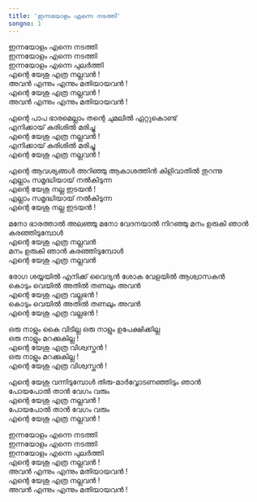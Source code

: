 ```yaml
---
title: 'ഇന്നയോളം എന്നെ നടത്തി'
songno: 1
---
```

ഇന്നയോളം എന്നെ നടത്തി  
ഇന്നയോളം എന്നെ നടത്തി  
ഇന്നയോളം എന്നെ പുലര്‍ത്തി  
എന്റെ യേശു എത്ര നല്ലവന്‍ !  
അവന്‍ എന്നും എന്നും മതിയായവന്‍ !  
എന്റെ യേശു എത്ര നല്ലവന്‍ !  
അവന്‍ എന്നും എന്നും മതിയായവന്‍ !  
  
എന്റെ പാപ ഭാരമെല്ലാം
തന്റെ ചുമലില്‍ ഏറ്റുകൊണ്ട്  
എനിക്കായ് കുരിശില്‍ മരിച്ചു  
എന്റെ യേശു എത്ര നല്ലവന്‍ !  
എനിക്കായ് കുരിശില്‍ മരിച്ചു  
എന്റെ യേശു എത്ര നല്ലവന്‍ !  
  
എന്റെ ആവശ്യങ്ങള്‍ അറിഞ്ഞു
ആകാശത്തിന്‍ കിളിവാതില്‍ തുറന്നു  
എല്ലാം സമൃദ്ധിയായ് നല്‍കിടുന്ന  
എന്റെ യേശു നല്ല ഇടയന്‍ !  
എല്ലാം സമൃദ്ധിയായ് നല്‍കിടുന്ന  
എന്റെ യേശു നല്ല ഇടയന്‍ !  
  
മനോ ഭാരത്താല്‍ അലഞ്ഞു
മനോ വേദനയാല്‍ നിറഞ്ഞു
മനം ഉരുകി ഞാന്‍ കരഞ്ഞിടുമ്പോള്‍  
എന്റെ യേശു എത്ര നല്ലവന്‍  
മനം ഉരുകി ഞാന്‍ കരഞ്ഞിടുമ്പോള്‍  
എന്റെ യേശു എത്ര നല്ലവന്‍  
  
രോഗ ശയ്യയില്‍ എനിക്ക് വൈദ്യന്‍
ശോക വേളയില്‍ ആശ്വാസകന്‍  
കൊടും വെയില്‍ അതില്‍ തണലും അവന്‍  
എന്റെ യേശു എത്ര വല്ലഭന്‍ !  
കൊടും വെയില്‍ അതില്‍ തണലും അവന്‍  
എന്റെ യേശു എത്ര വല്ലഭന്‍ !  
  
ഒരു നാളും കൈ വിടില്ല
ഒരു നാളും ഉപേക്ഷിക്കില്ല  
ഒരു നാളും മറക്കുകില്ല !  
എന്റെ യേശു എത്ര വിശ്വസ്തന്‍ !  
ഒരു നാളും മറക്കുകില്ല !  
എന്റെ യേശു എത്ര വിശ്വസ്തന്‍ !  
  
എന്റെ യേശു വന്നിടുമ്പോള്‍
തിരു-മാര്‍വ്വോടണഞ്ഞിടും ഞാൻ  
പോയപോല്‍ താന്‍ വേഗം വരും  
എന്റെ യേശു എത്ര നല്ലവന്‍ !  
പോയപോല്‍ താന്‍ വേഗം വരും  
എന്റെ യേശു എത്ര നല്ലവന്‍ !  
  
ഇന്നയോളം എന്നെ നടത്തി  
ഇന്നയോളം എന്നെ നടത്തി  
ഇന്നയോളം എന്നെ പുലര്‍ത്തി  
എന്റെ യേശു എത്ര നല്ലവന്‍ !  
അവന്‍ എന്നും എന്നും മതിയായവന്‍ !  
എന്റെ യേശു എത്ര നല്ലവന്‍ !  
അവന്‍ എന്നും എന്നും മതിയായവന്‍ !  
